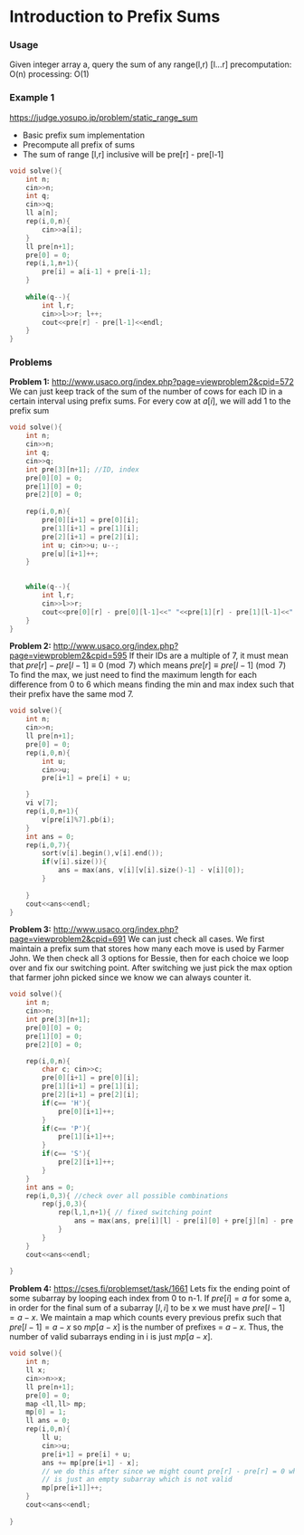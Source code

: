 # Introduction to Prefix Sums
### Usage
Given integer array a, query the sum of any range(l,r) [l...r] 
precomputation: O(n)
processing: O(1)


### Example 1

https://judge.yosupo.jp/problem/static_range_sum
- Basic prefix sum implementation
- Precompute all prefix of sums
- The sum of range [l,r] inclusive will be pre[r] - pre[l-1]

```cpp
void solve(){
    int n;
    cin>>n;
    int q;
    cin>>q;
    ll a[n];
    rep(i,0,n){
        cin>>a[i];
    }
    ll pre[n+1];
    pre[0] = 0; 
    rep(i,1,n+1){
        pre[i] = a[i-1] + pre[i-1];
    }
    
    while(q--){
        int l,r;
        cin>>l>>r; l++;
        cout<<pre[r] - pre[l-1]<<endl;
    }
}
```

### Problems
**Problem 1:** http://www.usaco.org/index.php?page=viewproblem2&cpid=572
We can just keep track of the sum of the number of cows for each ID in a certain interval using prefix sums. 
For every cow at $a[i]$, we will add 1 to the prefix sum
```cpp
void solve(){
    int n;
    cin>>n;
    int q;
    cin>>q;
    int pre[3][n+1]; //ID, index
    pre[0][0] = 0;
    pre[1][0] = 0;
    pre[2][0] = 0;
    
    rep(i,0,n){
        pre[0][i+1] = pre[0][i];
        pre[1][i+1] = pre[1][i];
        pre[2][i+1] = pre[2][i];
        int u; cin>>u; u--;
        pre[u][i+1]++;
    }

    
    while(q--){
        int l,r;
        cin>>l>>r; 
        cout<<pre[0][r] - pre[0][l-1]<<" "<<pre[1][r] - pre[1][l-1]<<" "<<pre[2][r] - pre[2][l-1]<<endl;
    }
}
```

**Problem 2:** http://www.usaco.org/index.php?page=viewproblem2&cpid=595
If their IDs are a multiple of 7, it must mean that $pre[r] - pre[l-1] \equiv 0 \pmod{7}$ which means $pre[r] \equiv pre[l-1] \pmod{7}$
To find the max, we just need to find the maximum length for each difference from 0 to 6 which means finding the min and max index such that their prefix have the same mod 7.
```cpp
void solve(){
    int n;
    cin>>n;
    ll pre[n+1];
    pre[0] = 0;
    rep(i,0,n){
        int u;
        cin>>u;
        pre[i+1] = pre[i] + u;

    }
    vi v[7];
    rep(i,0,n+1){
        v[pre[i]%7].pb(i);
    }
    int ans = 0;
    rep(i,0,7){
        sort(v[i].begin(),v[i].end());
        if(v[i].size()){
            ans = max(ans, v[i][v[i].size()-1] - v[i][0]);
        }
        
    }
    cout<<ans<<endl;
}

```
**Problem 3:** http://www.usaco.org/index.php?page=viewproblem2&cpid=691
We can just check all cases. We first maintain a prefix sum that stores how many each move is used by Farmer John. We then check all 3 options for Bessie, then for each choice we loop over and fix our switching point. After switching we just pick the max option that farmer john picked since we know we can always counter it.
```cpp
void solve(){
    int n;
    cin>>n;
    int pre[3][n+1];
    pre[0][0] = 0;
    pre[1][0] = 0;
    pre[2][0] = 0;

    rep(i,0,n){
        char c; cin>>c;
        pre[0][i+1] = pre[0][i];
        pre[1][i+1] = pre[1][i];
        pre[2][i+1] = pre[2][i];
        if(c== 'H'){
            pre[0][i+1]++;
        }
        if(c== 'P'){
            pre[1][i+1]++;
        }
        if(c== 'S'){
            pre[2][i+1]++;
        }
    }
    int ans = 0;
    rep(i,0,3){ //check over all possible combinations
        rep(j,0,3){
            rep(l,1,n+1){ // fixed switching point
                ans = max(ans, pre[i][l] - pre[i][0] + pre[j][n] - pre[j][l]);
            }
        }
    }
    cout<<ans<<endl;
    
}
```
**Problem 4:** https://cses.fi/problemset/task/1661
Lets fix the ending point of some subarray by looping each index from 0 to n-1. If $pre[i] = a$ for some a, in order for the final sum of a subarray $[l,i]$ to be x we must have $pre[l-1] = a-x.$ We maintain a map which counts every previous prefix such that $pre[l-1] = a-x$ so $mp[a-x]$ is the number of prefixes = $a-x.$ Thus, the number of valid subarrays ending in i is just $mp[a-x].$

```cpp
void solve(){
    int n;
    ll x;
    cin>>n>>x;
    ll pre[n+1];
    pre[0] = 0;
    map <ll,ll> mp;
    mp[0] = 1;
    ll ans = 0;
    rep(i,0,n){
        ll u;
        cin>>u;
        pre[i+1] = pre[i] + u;
        ans += mp[pre[i+1] - x];
        // we do this after since we might count pre[r] - pre[r] = 0 which
        // is just an empty subarray which is not valid
        mp[pre[i+1]]++;
    }
    cout<<ans<<endl;
    
}
```


